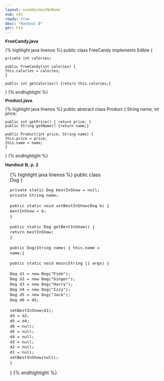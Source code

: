 ```yaml
---
layout: examHandoutNoName
num: e01
ready: true
desc: "Handout B"
qtr: F19
---
```


<style>
div.page1 { font-size: 100%;
 line-height: 97%;
}

div.page1 h2 {
 font-size: 105%;
 font-family: Arial, sans-serif;
 padding-top: 0px; padding-bottom: 0px;
 margin-top: 0px; margin-bottom: 0px;
}

div.page2 {
 font-size: 100%;
 line-height: 103%;
}

div.page2 h2 {
 font-size: 105%;
 font-family: Arial, sans-serif;
 padding-top: 2px; padding-bottom: 2px;
 margin-top: 2px; margin-bottom: 2px;
}


td  {
  padding-left:5px; padding-right: 5px;
}

hr { display:none;}

</style>
<div class="page1">


## FreeCandy.java

{% highlight java linenos %}
public class FreeCandy implements Edible {

    private int calories;
    
    public FreeCandy(int calories) { 
	this.calories = calories;
    }

    public int getCalories() {return this.calories;}
}
{% endhighlight %}



## Product.java


{% highlight java linenos %}
public abstract class Product {
    String name;
    int price;
    
    public int getPrice() { return price; } 
    public String getName() {return name;}

    public Product(int price, String name) {
	this.price = price;
	this.name = name;
    }
}
{% endhighlight %}


</div>

<div class="page2 page-break-before">

<h2 markdown="1">Handout B, p. 2</h2>


<style>
 div.dog { font-size: 110%;
    line-height: 110%;
        margin: 0.5em;
	    padding: 0.5em;
	         width: 65%;

 }

div.dog * td  {
  padding-left:5px; padding-right: 5px;
    }
     div.fill-in-blanks-smaller {
        width: 30%;
	   float: right;
	    }

 .fill-in-blanks-smaller table {

  }
   .fill-in-blanks-smaller table * td {
      margin: 0.5em 0.5em 0.5em 0.5em;
         padding: 0.5em 0.5em 0.5em 0.5em;
	    font-size: 150%;
	       line-height: 150%;
	        }

</style>


<div class="dog" markdown="1">
{% highlight java linenos %}
public class Dog {

    private static Dog bestInShow = null;
    private String name;
    
    public static void setBestInShow(Dog b) {
	bestInShow = b;
    }
    
    public static Dog getBestInShow() {
	return bestInShow;
    }
    
    public Dog(String name) { this.name = name;}
    
    public static void main(String [] args) {
	
	Dog d1 = new Dog("Fido");
	Dog d2 = new Dog("Ginger");
	Dog d3 = new Dog("Harry");
	Dog d4 = new Dog("Izzy");
	Dog d5 = new Dog("Jack");
	Dog d6 = d5;
	
	setBestInShow(d1);
	d3 = d2;
	d5 = d4;
	d6 = null;
	d5 = null;
	d4 = null;
	d3 = null;
	d2 = null;
	d1 = null;
	setBestInShow(null);
    }
}
{% endhighlight %}

</div><!-- dog -->
